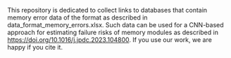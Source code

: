 This repository is dedicated to collect links to databases that contain memory error data of the format as described in data_format_memory_errors.xlsx. 
Such data can be used for a CNN-based approach for estimating failure risks of memory modules as described in https://doi.org/10.1016/j.jpdc.2023.104800.
If you use our work, we are happy if you cite it.
